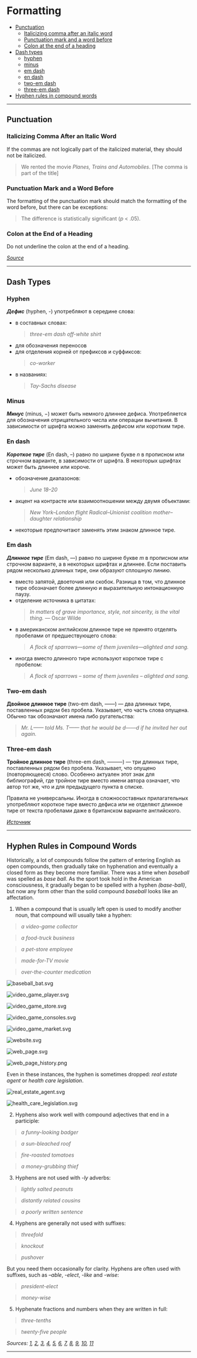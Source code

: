 # Formatting
- [Punctuation](#punctuation)
  - [Italicizing comma after an italic word](#italicizing-comma-after-an-italic-word)
  - [Punctuation mark and a word before](#punctuation-mark-and-a-word-before)
  - [Colon at the end of a heading](#colon-at-the-end-of-a-heading)
- [Dash types](#dash-types)
  - [hyphen](#hyphen)
  - [minus](#minus)
  - [em dash](#em-dash)
  - [en dash](#en-dash)
  - [two-em dash](#two-em-dash)
  - [three-em dash](#three-em-dash)
- [Hyphen rules in compound words](#hyphen-rules-in-compound-words)

***

## Punctuation

### Italicizing Comma After an Italic Word

If the commas are not logically part of the italicized material, they should not be italicized.

> We rented the movie *Planes, Trains and Automobiles*. \[The comma is part of the title\]

### Punctuation Mark and a Word Before

The formatting of the punctuation mark should match the formatting of the word before, but there can be exceptions:

> The difference is statistically significant (*p* < .05).

### Colon at the End of a Heading

Do not underline the colon at the end of a heading.

[*Source*](https://iconlogic.blogs.com/weblog/2011/04/writing-grammar-do-i-italicize-the-comma-after-an-italic-word.html)

***

## Dash Types

### Hyphen

***Дефис*** (hyphen, -) употребляют в середине слова:
- в составных словах:
  > *three-em dash*
  > *off-white shirt*
- для обозначения переносов
- для отделения корней от префиксов и суффиксов:
  > *co-worker*
- в названиях:
  > *Tay-Sachs disease*

### Minus

***Минус*** (minus, −) может быть немного длиннее дефиса. Употребляется для обозначения отрицательного числа или операции вычитания. В зависимости от шрифта можно заменить дефисом или коротким тире.

### En dash

***Короткое тире*** (En dash, &ndash;) равно по ширине букве *n* в прописном или строчном варианте, в зависимости от шрифта. В некоторых шрифтах может быть длиннее или короче.
- обозначение диапазонов:
  > *June 18&ndash;20*
- акцент на контрасте или взаимоотношении между двумя объектами:
  > *New York&ndash;London flight*
  > *Radical&ndash;Unionist coalition*
  > *mother&ndash;daughter relationship*
- некоторые предпочитают заменять этим знаком длинное тире.

### Em dash

***Длинное тире*** (Em dash, &mdash;) равно по ширине букве *m* в прописном или строчном варианте, а в некоторых шрифтах и длиннее. Если поставить рядом несколько длинных тире, они образуют сплошную линию.
- вместо запятой, двоеточия или скобок. Разница в том, что длинное тире обозначает более длинную и выразительную интонационную паузу.
- отделение источника в цитатах:
  > *In matters of grave importance, style, not sincerity, is the vital thing.* &mdash; Oscar Wilde
- в американском английском длинное тире не принято отделять пробелами от предшествующего слова:
  > *A flock of sparrows&mdash;some of them juveniles&mdash;alighted and sang.*
- иногда вместо длинного тире используют короткое тире с пробелом:
  > *A flock of sparrows &ndash; some of them juveniles &ndash; alighted and sang.*

### Two-em dash

**Двойное длинное тире** (two-em dash, &mdash;&mdash;) &mdash; два длинных тире, поставленных рядом без пробела. Указывает, что часть слова опущена. Обычно так обозначают имена либо ругательства:
> *Mr. L&mdash;&mdash; told Ms. T&mdash;&mdash; that he would be d&mdash;&mdash;d if he invited her out again.*

### Three-em dash

**Тройное длинное тире** (three-em dash, &mdash;&mdash;&mdash;) &mdash; три длинных тире, поставленных рядом без пробела. Указывает, что опущено (повторяющееся) слово. Особенно актуален этот знак для библиографий, где тройное тире вместо имени автора означает, что автор тот же, что и для предыдущего пункта в списке.

Правила не универсальны. Иногда в сложносоставных прилагательных употребляют короткое тире вместо дефиса или не отделяют длинное тире от текста пробелами даже в британском варианте английского.

[*Источник*](https://ru.just-translate-it.com/eshhe-nemnogo-o-tire)

***

## Hyphen Rules in Compound Words

Historically, a lot of compounds follow the pattern of entering English as open compounds, then gradually take on hyphenation and eventually a closed form as they become more familiar. There was a time when *baseball* was spelled as *base ball*. As the sport took hold in the American consciousness, it gradually began to be spelled with a hyphen *(base-ball)*, but now any form other than the solid compound
*baseball* looks like an affectation.

1. When a compound that is usually left open is used to modify another noun, that compound will usually take a hyphen:

> *a video-game collector*

> *a food-truck business*

> *a pet-store employee*

> *made-for-TV movie*

> *over-the-counter medication*

![baseball_bat.svg](../resources/charts/baseball_bat.svg)

![video_game_player.svg](../resources/charts/video_game_player.svg)

![video_game_store.svg](../resources/charts/video_game_store.svg)

![video_game_consoles.svg](../resources/charts/video_game_consoles.svg)

![video_game_market.svg](../resources/charts/video_game_market.svg)

![website.svg](../resources/charts/website.svg)

![web_page.svg](../resources/charts/web_page.svg)

![web_page_history.png](../resources/charts/web_page_history.png)

Even in these instances, the hyphen is sometimes dropped: *real estate agent* or *health care legislation*.

![real_estate_agent.svg](../resources/charts/real_estate_agent.svg)

![health_care_legislation.svg](../resources/charts/health_care_legislation.svg)

2. Hyphens also work well with compound adjectives that end in a participle:

> *a funny-looking badger*

> *a sun-bleached roof*

> *fire-roasted tomatoes*

> *a money-grubbing thief*

3. Hyphens are not used with *-ly* adverbs:

> *lightly salted peanuts*

> *distantly related cousins*

> *a poorly written sentence*

4. Hyphens are generally not used with suffixes:

> *threefold*

> *knockout*

> *pushover*

But you need them occasionally for clarity. Hyphens are often used with suffixes, such as *–able*, *-elect*, *-like* and *-wise*:

> *president-elect*

> *money-wise*

5. Hyphenate fractions and numbers when they are written in full:

> *three-tenths*

> *twenty-five people*

*Sources: [1](https://www.merriam-webster.com/grammar/hyphen-rules-open-closed-compound-words),
[2](https://www.onlinegrammar.com.au/hyphens-and-their-usage),
[3](https://books.google.com/ngrams/graph?content=base+ball+bat%2Cbase-ball+bat%2Cbaseball+bat&year_start=1800&year_end=2019&corpus=en-2019&smoothing=3),
[4](https://books.google.com/ngrams/graph?content=video-game+player%2Cvideo+game+player%2Cvideogame+player&year_start=1800&year_end=2019&corpus=en-2019&smoothing=3),
[5](https://books.google.com/ngrams/graph?content=video-game+store%2Cvideo+game+store%2Cvideogame+store&year_start=1800&year_end=2019&corpus=en-2019&smoothing=3),
[6](https://books.google.com/ngrams/graph?content=video-game+consoles%2Cvideo+game+consoles%2Cvideogame+consoles&year_start=1800&year_end=2019&corpus=en-2019&smoothing=3),
[7](https://books.google.com/ngrams/graph?content=video-game+market%2Cvideo+game+market%2Cvideogame+market&year_start=1800&year_end=2019&corpus=en-2019&smoothing=3),
[8](https://books.google.com/ngrams/graph?content=web+site%2Cweb-site%2Cwebsite&year_start=1800&year_end=2019&corpus=en-2019&smoothing=3),
[9](https://books.google.com/ngrams/graph?content=web+page%2Cweb-page%2Cwebpage&year_start=1800&year_end=2019&corpus=en-2019&smoothing=3),
[10](https://books.google.com/ngrams/graph?content=real+estate+agent%2Creal-estate+agent%2Crealestate+agent&year_start=1800&year_end=2019&corpus=en-2019&smoothing=3),
[11](https://books.google.com/ngrams/graph?content=health+care+legislation%2Chealth-care+legislation%2Chealthcare+legislation&year_start=1800&year_end=2019&corpus=en-2019&smoothing=3)*

***
